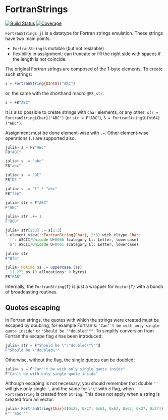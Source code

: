 # FortranStrings

[![Build Status](https://travis-ci.com/denius/FortranStrings.jl.svg?branch=master)](https://travis-ci.com/denius/FortranStrings.jl)
[![Coverage](https://codecov.io/gh/denius/FortranStrings.jl/branch/master/graph/badge.svg)](https://codecov.io/gh/denius/FortranStrings.jl)

`FortranStrings.jl` is a datatype for Fortran strings emulation. These strings have two main points:
* `FortranString` is mutable (but not resizable)
* flexibility in assignment: can truncate or fill the right side with spaces if the length is not coincide.

The original Fortran strings are composed of the 1-byte elements. To create such strings:
```julia
s = FortranString{UInt8}("ABC")
```
or, the same with the shorthand macro `@F8_str`:
```julia
s = F8"ABC"
```
It is also possible to create strings with `Char` elements, or any other:
`str = FortranString{Char}("ABC")` (or `str = F"ABC"`), `S = FortranString{UInt64}("ABC")`.

Assignment must be done element-wise with `.=`. Other element-wise operations (`.`) are supported also.
```julia
julia> s = F8"ABC"
F8"ABC"

julia> s .= "abc"
F8"abc"

julia> s .= "DE"
F8"DE "

julia> s .= "f" * "abc"
F8"fab"

julia> str = F"ABC"
F"ABC"

julia> str .+= 1
F"BCD"

julia> str[2:3] .= s[1:3]
2-element view(::FortranString{Char}, 2:3) with eltype Char:
 'f': ASCII/Unicode U+0066 (category Ll: Letter, lowercase)
 'a': ASCII/Unicode U+0061 (category Ll: Letter, lowercase)

julia> str
F"Bfa"

julia> @btime $s .= uppercase.($s)
  11.272 ns (0 allocations: 0 bytes)
F8"FAB"
```
Internally, the `FortranString{T}` is just a wrapper for `Vector{T}` with a bunch of broadcasting routines.

## Quotes escaping
In Fortran strings, the quotes with which the strings were created must be escaped by doubling, for example Fortran's: `'Can''t be with only single quote inside'` or `"Should be ""doubled"""`. To simplify conversion from Fortran the escape flag `d` has been introduced:
```julia
julia> str = F"Should be \"\"doubled\"\""d
F"Should be \"doubled\""
```
Otherwise, without the flag, the single quotes can be doubled:
```julia
julia> s = F"Can''t be with only single quote inside"
F"Can't be with only single quote inside"
```
Although escaping is not necessary, you should remember that double `''` will give only single `'`, and the same for `\"\"` with `d` flag, when `FortranString` is created from `String`. This does not apply when a string is created from an vector:
```julia
julia> FortranString{Char}([0x27, 0x27, 0x61, 0x62, 0x63, 0x27, 0x27])
F"''abc''"
```
